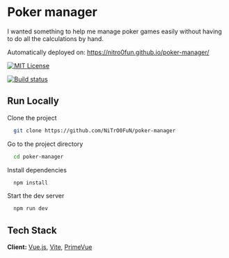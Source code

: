 
# Poker manager

I wanted something to help me manage poker games easily without having to do all the calculations by hand.

Automatically deployed on: https://nitro0fun.github.io/poker-manager/

[![MIT License](https://img.shields.io/badge/License-MIT-green.svg)](https://choosealicense.com/licenses/mit/)

[![Build status](https://img.shields.io/github/actions/workflow/status/NiTrO0FuN/poker-manager/build.yml)](https://github.com/NiTrO0FuN/poker-manager/actions/workflows/build.yml)

## Run Locally

Clone the project

```bash
  git clone https://github.com/NiTrO0FuN/poker-manager
```

Go to the project directory

```bash
  cd poker-manager
```

Install dependencies

```bash
  npm install
```

Start the dev server

```bash
  npm run dev
```


## Tech Stack

**Client:** [Vue.js](https://vuejs.org/), [Vite](https://vitejs.dev/), [PrimeVue](https://primevue.org/)


